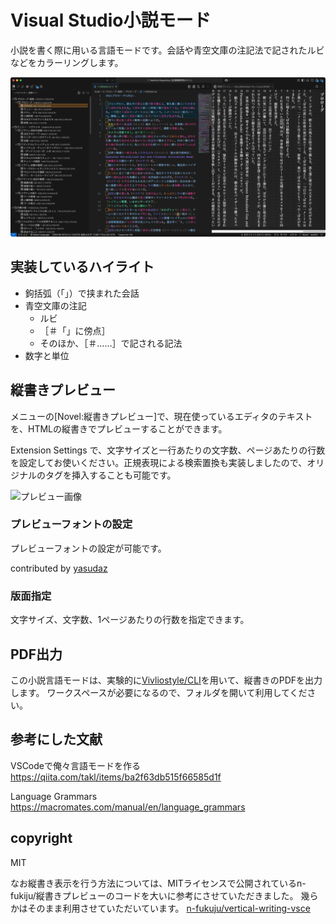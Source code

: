 # Visual Studio小説モード

<!-- @import "[TOC]" {cmd="toc" depthFrom=2 depthTo=6 orderedList=false} -->

小説を書く際に用いる言語モードです。会話や青空文庫の注記法で記されたルビなどをカラーリングします。

![カラーリング](https://github.com/ttrace/vscode-language-japanese-novel/raw/master/resource/highlight-and-vertical.png)

## 実装しているハイライト
- 鉤括弧（「」）で挟まれた会話
- 青空文庫の注記
    - ルビ
    - ［＃「」に傍点］
    - そのほか、［＃……］で記される記法
- 数字と単位

## 縦書きプレビュー

メニューの\[Novel:縦書きプレビュー\]で、現在使っているエディタのテキストを、HTMLの縦書きでプレビューすることができます。

Extension Settings で、文字サイズと一行あたりの文字数、ページあたりの行数を設定してお使いください。正規表現による検索置換も実装しましたので、オリジナルのタグを挿入することも可能です。

![プレビュー画像](https://github.com/ttrace/vscode-language-japanese-novel/raw/master/resource/preview-settings.png)

### プレビューフォントの設定
プレビューフォントの設定が可能です。

contributed by [yasudaz](https://github.com/yasudaz)

### 版面指定

文字サイズ、文字数、1ページあたりの行数を指定できます。

## PDF出力

この小説言語モードは、実験的に[Vivliostyle/CLI](https://vivliostyle.org/ja/)を用いて、縦書きのPDFを出力します。
ワークスペースが必要になるので、フォルダを開いて利用してください。

## 参考にした文献
VSCodeで俺々言語モードを作る
https://qiita.com/takl/items/ba2f63db515f66585d1f

Language Grammars
https://macromates.com/manual/en/language_grammars

## copyright
MIT

なお縦書き表示を行う方法については、MITライセンスで公開されているn-fukiju/縦書きプレビューのコードを大いに参考にさせていただきました。
幾らかはそのまま利用させていただいています。
[n-fukuju/vertical-writing-vsce](https://github.com/n-fukuju/vertical-writing-vsce)
